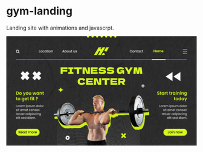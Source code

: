 ﻿# gym-landing
Landing site with animations and javascrpt.

![Image main page of site](img/site.png)
